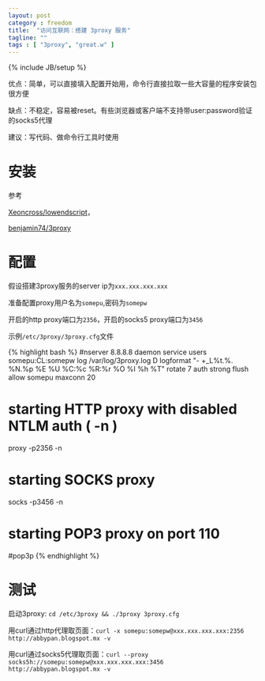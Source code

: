 ```yaml
---
layout: post
category : freedom
title:  "访问互联网：搭建 3proxy 服务"
tagline: ""
tags : [ "3proxy", "great.w" ] 
---
```

{% include JB/setup %}

优点：简单，可以直接填入配置开始用，命令行直接拉取一些大容量的程序安装包很方便

缺点：不稳定，容易被reset。有些浏览器或客户端不支持带user:password验证的socks5代理

建议：写代码、做命令行工具时使用

# 安装

参考

[Xeoncross/lowendscript](https://github.com/Xeoncross/lowendscript)，

[benjamin74/3proxy](https://github.com/benjamin74/3proxy)

# 配置

假设搭建3proxy服务的server ip为``xxx.xxx.xxx.xxx``

准备配置proxy用户名为``somepu``,密码为``somepw``

开启的http proxy端口为``2356``，开启的socks5 proxy端口为``3456``

示例``/etc/3proxy/3proxy.cfg``文件

{% highlight bash %}
#nserver 8.8.8.8
daemon
service
users somepu:CL:somepw
log /var/log/3proxy.log D
logformat "- +_L%t.%. %N.%p %E %U %C:%c %R:%r %O %I %h %T"
rotate 7
auth strong
flush
allow somepu
maxconn 20

# starting HTTP proxy with disabled NTLM auth ( -n )
proxy -p2356 -n

# starting SOCKS proxy
socks -p3456 -n

# starting POP3 proxy on port 110
#pop3p
{% endhighlight %}

# 测试

启动3proxy: ``cd /etc/3proxy && ./3proxy 3proxy.cfg``

用curl通过http代理取页面：``curl -x somepu:somepw@xxx.xxx.xxx.xxx:2356 http://abbypan.blogspot.mx -v``

用curl通过socks5代理取页面：``curl --proxy socks5h://somepu:somepw@xxx.xxx.xxx.xxx:3456 http://abbypan.blogspot.mx -v``
